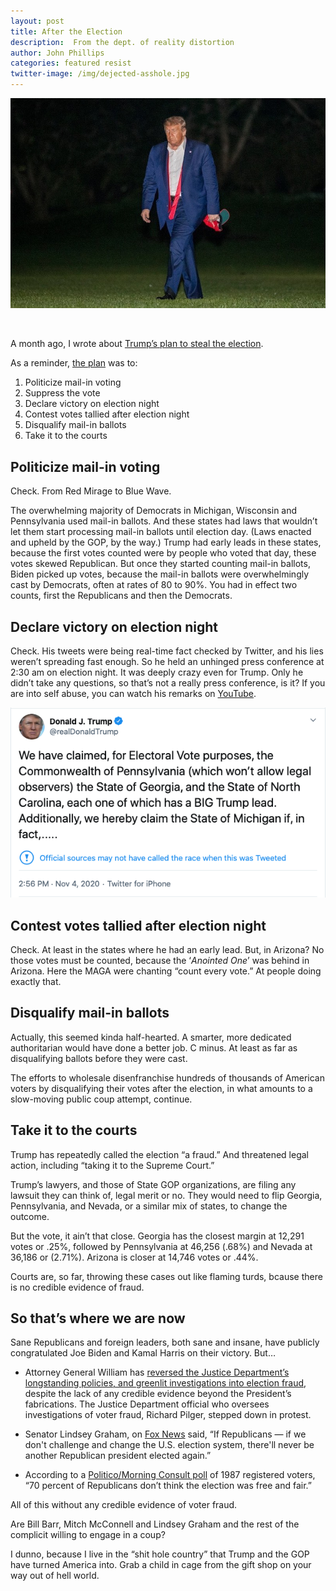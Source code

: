 ```yaml
---
layout: post
title: After the Election
description:  From the dept. of reality distortion
author: John Phillips
categories: featured resist
twitter-image: /img/dejected-asshole.jpg
---
```


<div>
<img src="/img/dejected-asshole.jpg" class="full-width border" alt="The loser in chief">
<p>&nbsp;</p>
</div>

A month ago, I wrote about [Trump’s plan to steal the election][steal]. 

[steal]: /posts/trumps-plan-to-steal-the-election/



<!--more--> 

<a name="jump"></a>

As a reminder, [the plan][steal] was to:

1. Politicize mail-in voting
1. Suppress the vote
1. Declare victory on election night
1. Contest votes tallied after election night
1. Disqualify mail-in ballots
1. Take it to the courts  


## Politicize mail-in voting

Check. From Red Mirage to Blue Wave. 

The overwhelming majority of Democrats in Michigan, Wisconsin and Pennsylvania used mail-in ballots. And these states had laws that wouldn’t let them start processing mail-in ballots until election day. (Laws enacted and upheld by the GOP, by the way.) Trump had early leads in these states, because the first votes counted were by people who voted that day, these votes skewed Republican. But once they started counting mail-in ballots, Biden picked up votes, because the mail-in ballots were overwhelmingly cast by Democrats, often at rates of 80 to 90%. You had in effect two counts, first the Republicans and then the Democrats.


## Declare victory on election night

Check. His tweets were being real-time fact checked by Twitter, and his lies weren’t spreading fast enough. So he held an unhinged press conference at 2:30 am on election night. It was deeply crazy even for Trump. Only he didn’t take any questions, so that’s not a really press conference, is it? If you are into self abuse, you can watch his remarks on [YouTube](https://www.youtube.com/watch?v=khJzMveELl4). 

<div>
<a href="https://twitter.com/realdonaldtrump/status/1324108200141082624">
<img src="/img/trump-tweet-claim-pa.png" class="full-width border" alt="Donald J. Trump @realDonaldTrump Nov 4, 2020
We have claimed, for Electoral Vote purposes, the Commonwealth of Pennsylvania (which won’t allow legal observers) the State of Georgia, and the State of North Carolina, each one of which has a BIG Trump lead. Additionally, we hereby claim the State of Michigan if, in fact,.....">
</a>
<p></p>
</div>

## Contest votes tallied after election night

Check. At least in the states where he had an early lead. But, in Arizona? No those votes must be counted, because the ‘*Anointed One*’ was behind in Arizona. Here the MAGA were chanting “count every vote.” At people doing exactly that.

## Disqualify mail-in ballots

Actually, this seemed kinda half-hearted. A smarter, more dedicated authoritarian would have done a better job. C minus. At least as far as disqualifying ballots before they were cast.

The efforts to wholesale disenfranchise hundreds of thousands of American voters by disqualifying their votes after the election, in what amounts to a slow-moving public coup attempt, continue.

## Take it to the courts

Trump has repeatedly called the election “a fraud.” And threatened legal action, including “taking it to the Supreme Court.”

Trump’s lawyers, and those of State GOP organizations, are filing any lawsuit they can think of, legal merit or no. They would need to flip Georgia, Pennsylvania, and Nevada, or a similar mix of states, to change the outcome. 

But the vote, it ain’t that close. Georgia has the closest margin at 12,291 votes or .25%, followed by Pennsylvania at 46,256 (.68%) and Nevada at 36,186 or (2.71%). Arizona is closer at 14,746 votes or .44%. 

Courts are, so far, throwing these cases out like flaming turds, bcause there is no credible evidence of fraud. 


## So that’s where we are now

Sane Republicans and foreign leaders, both sane and insane, have publicly congratulated Joe Biden and Kamal Harris on their victory. But…

- Attorney General William has [reversed the Justice Department’s longstanding policies, and greenlit investigations into election fraud][barr], despite the lack of any credible evidence beyond the President’s fabrications. The Justice Department official who oversees investigations of voter fraud, Richard Pilger, stepped down in protest.

- Senator Lindsey Graham, on [Fox News][graham] said,  “If Republicans — if we don't challenge and change the U.S. election system, there'll never be another Republican president elected again.”

- According to a [Politico/Morning Consult poll][poll] of 1987 registered voters, “70 percent of Republicans don’t think the election was free and fair.” 

All of this without any credible evidence of voter fraud.


[barr]: https://www.nytimes.com/2020/11/09/us/politics/barr-elections.html
[graham]: https://www.salon.com/2020/11/09/trump-has-not-lost-lindsey-graham-makes-unsubstantiated-claims-that-dead-people-voted-in-election/
[poll]: https://www.politico.com/news/2020/11/09/republicans-free-fair-elections-435488

Are Bill Barr, Mitch McConnell and Lindsey Graham and the rest of the complicit willing to engage in a coup?

I dunno, because I live in the “shit hole country” that Trump and the GOP have turned America into. Grab a child in cage from the gift shop on your way out of hell world.


